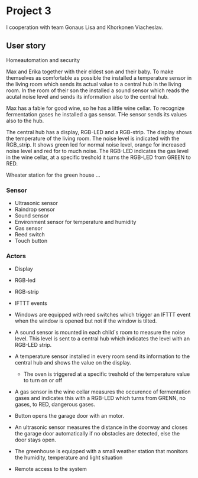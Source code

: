 # Project 3

I cooperation with team Gonaus Lisa and Khorkonen Viacheslav.

## User story
Homeautomation and security

Max and Erika together with their eldest son and their baby.
To make themselves as comfortable as possible the installed a temperature sensor
in the living room which sends its actual value to a central hub in the living room.
In the room of their son the installed a sound sensor which reads the acutal noise
level and sends its information also to the central hub.

Max has a fable for good wine, so he has a little wine cellar. To recognize fermentation
gases he installed a gas sensor. THe sensor sends its values also to the hub.

The central hub has a display, RGB-LED and a RGB-strip. The display shows the temperature of the living room.
The noise level is indicated with the RGB_strip. It shows green led for normal noise level, orange for increased noise level and red for to much noise.
The RGB-LED indicates the gas level in the wine cellar, at a specific treshold it turns the RGB-LED from GREEN to RED.

Wheater station for the green house ...

### Sensor
- Ultrasonic sensor
- Raindrop sensor
- Sound sensor
- Environment sensor for temperature and humidity
- Gas sensor
- Reed switch
- Touch button

### Actors
- Display
- RGB-led
- RGB-strip
- IFTTT events

- Windows are equipped with reed switches which trigger an IFTTT event when the window is opened
    but not if the window is tilted.
- A sound sensor is mounted in each child`s room to measure the noise level. This level is sent
to a central hub which indicates the level with an RGB-LED strip.
- A temperature sensor installed in every room send its information to the central hub
and shows the value on the display. 
    - The oven is triggered at a specific treshold of the temperature value to turn on or off
- A gas sensor in the wine cellar measures the occurence of fermentation gases and indicates
    this with a RGB-LED which turns from GRENN, no gases, to RED, dangerous gases.
- Button opens the garage door with an motor.
- An ultrasonic sensor measures the distance in the doorway and closes the garage door automatically
    if no obstacles are detected, else the door stays open.
- The greenhouse is equipped with a small weather station that monitors the humidity, temperature and light situation
- Remote access to the system
